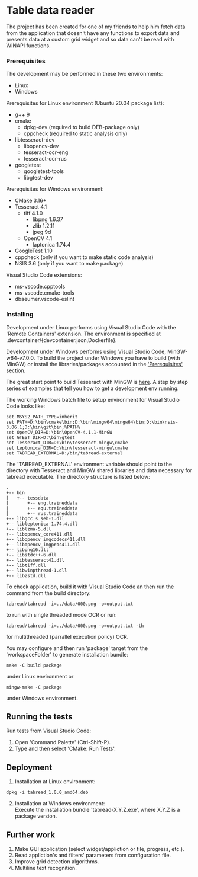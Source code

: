 # Table data reader

The project has been created for one of my friends to help him fetch data from the application that doesn't have any functions to export data and presents data at a custom grid widget and so data can't be read with WINAPI functions.

### Prerequisites

The development may be performed in these two environments:    
- Linux    
- Windows    

Prerequisites for Linux environment (Ubuntu 20.04 package list):    
- g++ 9    
- cmake    
    - dpkg-dev (required to build DEB-package only)    
    - cppcheck (required to static analysis only)    
- libtesseract-dev    
    - libopencv-dev    
    - tesseract-ocr-eng    
    - tesseract-ocr-rus    
- googletest    
    - googletest-tools    
    - libgtest-dev

Prerequisites for Windows environment:
- CMake 3.16+    
- Tesseract 4.1    
    - tiff 4.1.0    
        - libpng 1.6.37    
        - zlib 1.2.11    
        - jpeg 9d    
    - OpenCV 4.1    
        - laptonica 1.74.4    
- GoogleTest 1.10    
- cppcheck (only if you want to make static code analysis)    
- NSIS 3.6 (only if you want to make package)

Visual Studio Code extensions:    
- ms-vscode.cpptools    
- ms-vscode.cmake-tools    
- dbaeumer.vscode-eslint
    
### Installing

Development under Linux performs using Visual Studio Code with the 'Remote Containers' extension.
The environment is specified at .devcontainer/{devcontainer.json,Dockerfile}.    

Development under Windows performs using Visual Studio Code, MinGW-w64-v7.0.0. To build the project under Windows you have to build (with MinGW) or install the libraries/packages accounted in the ['Prerequisites'](#Prerequisites) section.    

The great start point to build Tesseract with MinGW is [here](https://github.com/ghimiredhikura/Install-OpenCV-with-Tesseract-Windows.git).
A step by step series of examples that tell you how to get a development env running.

The working Windows batch file to setup environment for Visual Studio Code looks like:
```
set MSYS2_PATH_TYPE=inherit
set PATH=D:\bin\cmake\bin;D:\bin\mingw64\mingw64\bin;D:\bin\nsis-3.06.1;D:\bin\git\bin;%PATH%
set OpenCV_DIR=D:\bin\OpenCV-4.1.1-MinGW
set GTEST_DIR=D:\bin\gtest
set Tesseract_DIR=D:\bin\tesseract-mingw\cmake
set Leptonica_DIR=D:\bin\tesseract-mingw\cmake
set TABREAD_EXTERNAL=D:/bin/tabread-external
```
The 'TABREAD_EXTERNAL' environment variable should point to the directory with Tesseract and MinGW shared libraries and data necessary for tabread executable.
The directory structure is listed below:
```
.
+-- bin
|   +-- tessdata
|       +-- eng.traineddata
|       +-- equ.traineddata
|       +-- rus.traineddata
+-- libgcc_s_seh-1.dll
+-- libleptonica-1.74.4.dll
+-- liblzma-5.dll
+-- libopencv_core411.dll
+-- libopencv_imgcodecs411.dll
+-- libopencv_imgproc411.dll
+-- libpng16.dll
+-- libstdc++-6.dll
+-- libtesseract41.dll
+-- libtiff.dll
+-- libwinpthread-1.dll
+-- libzstd.dll
```

To check application, build it with Visual Studio Code an then run the command from the build directory:
```
tabread/tabread -i=../data/000.png -o=output.txt
```
to run with single threaded mode OCR or run:
```
tabread/tabread -i=../data/000.png -o=output.txt -th
```
for multithreaded (parrallel execution policy) OCR.    

You may configure and then run 'package' target from the 'workspaceFolder' to generate installation bundle:
```
make -C build package
```
under Linux environment or
```
mingw-make -C package
```
under Windows environment.

## Running the tests

Run tests from Visual Studio Code:    
1. Open 'Command Palette' (Ctrl-Shift-P).
2. Type and then select 'CMake: Run Tests'.

## Deployment

1. Installation at Linux environment:    
```
dpkg -i tabread_1.0.0_amd64.deb
```
2. Installation at Windows environment:    
Execute the installation bundle 'tabread-X.Y.Z.exe', where X.Y.Z is a package version.

## Further work

1. Make GUI application (select widget/appliction or file, progress, etc.).
2. Read appliction's and filters' parameters from configuration file.
3. Improve grid detection algorithms.
4. Multiline text recognition.
